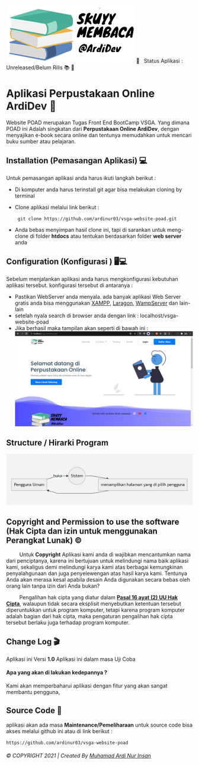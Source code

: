  

![Logo Image POAD](https://raw.githubusercontent.com/ardinur03/vsga-website-poad/master/assets/images/logo-navbar.png)
📌  &nbsp; Status Aplikasi : Unreleased/Belum Rilis  📚 📖
# Aplikasi Perpustakaan Online ArdiDev 📖

Website POAD merupakan Tugas Front End BootCamp VSGA. Yang dimana POAD ini Adalah singkatan dari **Perpustakaan Online ArdiDev**, dengan menyajikan e-book secara online dan tentunya memudahkan untuk mencari buku sumber atau pelajaran.


## Installation (Pemasangan Aplikasi) 💻

Untuk pemasangan aplikasi anda harus ikuti langkah berikut :
	

 - Di komputer anda harus terinstall git agar bisa melakukan cloning by terminal 
 - Clone aplikasi melalui link berikut :

        git clone https://github.com/ardinur03/vsga-website-poad.git

   

 - Anda bebas menyimpan hasil clone ini, tapi di sarankan untuk meng-clone di folder **htdocs** atau tentukan berdasarkan folder **web server** anda


## Configuration (Konfigurasi ) 🖥💻

Sebelum menjalankan aplikasi anda harus mengkonfigurasi kebutuhan aplikasi tersebut. konfigurasi tersebut di antaranya :

 - Pastikan WebServer anda menyala. ada banyak aplikasi Web Server gratis anda bisa menggunakan [XAMPP](https://www.apachefriends.org/download.html), [Laragon](https://laragon.org/download/index.html), [WampServer](https://www.wampserver.com/en/) dan lain-lain
 - setelah nyala search di browser anda dengan link : localhost/vsga-website-poad
 - Jika berhasil maka tampilan akan seperti di bawah ini :
 ![enter image description here](https://raw.githubusercontent.com/ardinur03/vsga-website-poad/main/assets/images/view-web.jpeg)

## Structure / Hirarki Program
![enter image description here](https://raw.githubusercontent.com/ardinur03/vsga-website-poad/main/assets/images/hirarki-sistem.jpg)

## Copyright and Permission to use the software (Hak Cipta dan izin untuk menggunakan Perangkat Lunak) ©

&nbsp;&nbsp;&nbsp;&nbsp;&nbsp;&nbsp;&nbsp;&nbsp;&nbsp;Untuk **Copyright** Aplikasi kami anda di wajibkan mencantumkan nama dari penciptanya, karena ini bertujuan untuk melindungi nama baik aplikasi kami, sekaligus demi melindungi karya kami atas berbagai kemungkinan  penyalahgunaan dan juga penyelewengan atas hasil karya kami. Tentunya Anda akan merasa kesal apabila desain Anda digunakan secara bebas oleh orang lain tanpa izin dari Anda bukan?

&nbsp;&nbsp;&nbsp;&nbsp;&nbsp;&nbsp;&nbsp;&nbsp;&nbsp;Pengalihan hak cipta yang diatur dalam **[Pasal 16 ayat (2) UU Hak Cipta](https://bizlaw.co.id/pengalihan-hak-cipta/)**, walaupun tidak secara eksplisit menyebutkan ketentuan tersebut diperuntukkan untuk program komputer, tetapi karena program komputer adalah bagian dari hak cipta, maka pengaturan pengalihan hak cipta tersebut berlaku juga terhadap program komputer.

## Change Log   🎬

Aplikasi ini Versi **1.0**  Aplikasi ini dalam masa Uji Coba

####  Apa yang akan di lakukan kedepannya ?
Kami akan memperbaharui aplikasi dengan fitur yang akan sangat membantu pengguna, 



## Source Code 🎯

aplikasi akan ada masa **Maintenance/Pemeliharaan** untuk source code bisa akses melalui github ini atau di link berikut :

    https://github.com/ardinur03/vsga-website-poad

 




###### © COPYRIGHT 2021  |  Created By  [Muhamad Ardi Nur Insan](www.ardinur.space)

